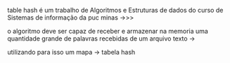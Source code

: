 table hash é um trabalho de Algoritmos e Estruturas de dados do curso de Sistemas de informação da puc minas ->>> 

o algoritmo deve ser capaz  de receber e armazenar na memoria uma quantidade grande de palavras recebidas de um arquivo texto ->

utilizando para isso um mapa -> tabela hash 

